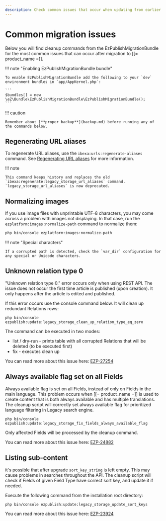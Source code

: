 ```yaml
---
description: Check common issues that occur when updating from earlier version to Ibexa DXP and how to resolve them.
---
```


# Common migration issues

Below you will find cleanup commands from the EzPublishMigrationBundle for the most common
issues that can occur after migration to [[= product_name =]].

!!! note "Enabling EzPublishMigrationBundle bundle"

    To enable EzPublishMigrationBundle add the following to your `dev` environment bundles in `app/AppKernel.php`:

    ```
    $bundles[] = new \eZ\Bundle\EzPublishMigrationBundle\EzPublishMigrationBundle();
    ```

!!! caution

    Remember about [**proper backup**](backup.md) before running any of the commands below.

## Regenerating URL aliases

To regenerate URL aliases, use the `ibexa:urls:regenerate-aliases` command.
See [Regenerating URL aliases](url_management.md#regenerating-url-aliases) for more information.

!!! note

    This command keeps history and replaces the old `ibexa:regenerate:legacy_storage_url_aliases` command.
    `legacy_storage_url_aliases` is now deprecated.

## Normalizing images

If you use image files with unprintable UTF-8 characters, you may come across a problem with images not displaying.
In that case, run the `ezplatform:images:normalize-path` command to normalize them:

``` bash
php bin/console ezplatform:images:normalize-path
```

!!! note "Special characters"

    If a corrupted path is detected, check the `var_dir` configuration for any special or Unicode characters.

## Unknown relation type 0

"Unknown relation type 0." error occurs only when using REST API. The issue does not occur
the first time article is published (upon creation). It only happens after the article is
edited and published.

If this error occurs use the console command below. It will clean up redundant Relations rows:

```
php bin/console ezpublish:update:legacy_storage_clean_up_relation_type_eq_zero
```
The command can be executed in two modes:

- list / dry-run - prints table with all corrupted Relations that will be deleted (to be executed first)
- fix - executes clean up

You can read more about this issue here: [EZP-27254](https://issues.ibexa.co/browse/EZP-27254)

## Always available flag set on all Fields

Always available flag is set on all Fields, instead of only on Fields in the main
language. This problem occurs when [[= product_name =]] is used to create content that is both
always available and has multiple translations. The cleanup script will correctly set
always available flag for prioritized language filtering in Legacy search engine.

```
php bin/console ezpublish:update:legacy_storage_fix_fields_always_available_flag
```

Only affected Fields will be processed by the cleanup command.

You can read more about this issue here: [EZP-24882](https://issues.ibexa.co/browse/EZP-24882)

## Listing sub-content

it's possible that after upgrade `sort_key_string` is left empty. This may cause problems
in searches throughout the API. The cleanup script will check if Fields of given Field
Type have correct sort key, and update it if needed.

Execute the following command from the installation root directory:

```
php bin/console ezpublish:update:legacy_storage_update_sort_keys
```

You can read more about this issue here: [EZP-23924](https://issues.ibexa.co/browse/EZP-23924)
